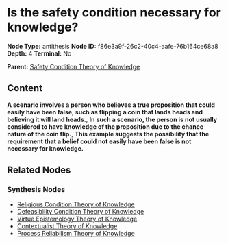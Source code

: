 # Is the safety condition necessary for knowledge?

**Node Type:** antithesis
**Node ID:** f86e3a9f-26c2-40c4-aafe-76b164ce68a8
**Depth:** 4
**Terminal:** No

**Parent:** [Safety Condition Theory of Knowledge](safety-condition-theory-of-knowledge-synthesis-4b703548-50e7-48c7-bdbb-e61dd41e3cc9.md)

## Content

**A scenario involves a person who believes a true proposition that could easily have been false, such as flipping a coin that lands heads and believing it will land heads.**, **In such a scenario, the person is not usually considered to have knowledge of the proposition due to the chance nature of the coin flip.**, **This example suggests the possibility that the requirement that a belief could not easily have been false is not necessary for knowledge.**

## Related Nodes

### Synthesis Nodes

- [Religious Condition Theory of Knowledge](religious-condition-theory-of-knowledge-synthesis-f6c8a133-45a2-4e7e-882b-0ed14edab63a.md)
- [Defeasibility Condition Theory of Knowledge](defeasibility-condition-theory-of-knowledge-synthesis-a006f07e-3f53-4816-80b9-01027171f622.md)
- [Virtue Epistemology Theory of Knowledge](virtue-epistemology-theory-of-knowledge-synthesis-527c38d8-5f07-418f-b741-c25888d23573.md)
- [Contextualist Theory of Knowledge](contextualist-theory-of-knowledge-synthesis-a1773d90-7675-4fe5-aa83-70a3b4461b07.md)
- [Process Reliabilism Theory of Knowledge](process-reliabilism-theory-of-knowledge-synthesis-d213fc36-e437-4600-b9d2-9feea95bbb75.md)
